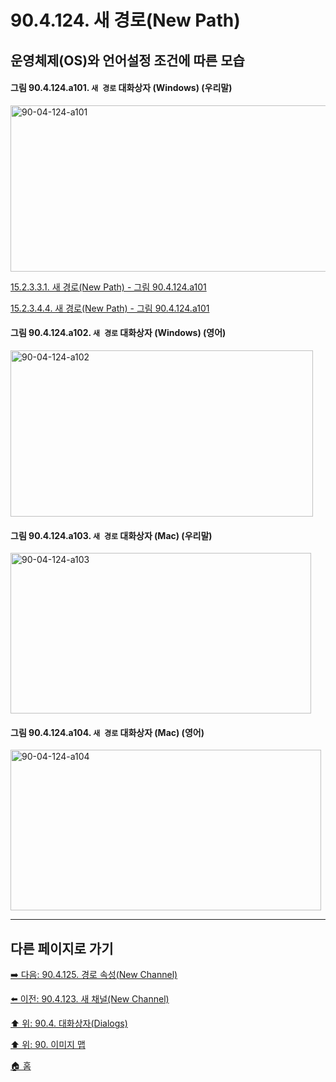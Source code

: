# 90.4.124. 새 경로(New Path)
## 운영체제(OS)와 언어설정 조건에 따른 모습

<a id="90-04-124-a101"></a>

#### 그림 90.4.124.a101. `새 경로` 대화상자 (Windows) (우리말)
<img width="506" height="266" alt="90-04-124-a101" src="https://github.com/wonder13662/gimp/assets/15767104/8c2c968b-de3c-4477-9703-75460e0f9fb8" />

[15.2.3.3.1. 새 경로(New Path) - 그림 90.4.124.a101](./15-02-03-03-01-new_path.md#90-04-124-a101)

[15.2.3.4.4. 새 경로(New Path) - 그림 90.4.124.a101](./15-02-03-04-04-new_path.md#90-04-124-a101)

<a id="90-04-124-a102"></a>

#### 그림 90.4.124.a102. `새 경로` 대화상자 (Windows) (영어)
<img width="484" height="266" alt="90-04-124-a102" src="https://github.com/wonder13662/gimp/assets/15767104/2c31b33b-cfcf-4d1f-9460-7ad9e75ae1f4" />

<a id="90-04-124-a103"></a>

#### 그림 90.4.124.a103. `새 경로` 대화상자 (Mac) (우리말)
<img width="481" height="257" alt="90-04-124-a103" src="https://github.com/wonder13662/gimp/assets/15767104/58f08e87-db30-427b-853d-ecc9ccc7e6cf" />

<a id="90-04-124-a104"></a>

#### 그림 90.4.124.a104. `새 경로` 대화상자 (Mac) (영어)
<img width="497" height="257" alt="90-04-124-a104" src="https://github.com/wonder13662/gimp/assets/15767104/35e551af-d381-4d76-a018-557cdb990d7b" />

***

## 다른 페이지로 가기

[➡️ 다음: 90.4.125. 경로 속성(New Channel)](./90-04-0125-path_attributes.md)

[⬅️ 이전: 90.4.123. 새 채널(New Channel)](./90-04-0123-new_channel.md)

[⬆️ 위: 90.4. 대화상자(Dialogs)](./90-04-0000-dialogs.md)

[⬆️ 위: 90. 이미지 맵](./90-00-image-map.md)

[🏠 홈](./00-home.md)